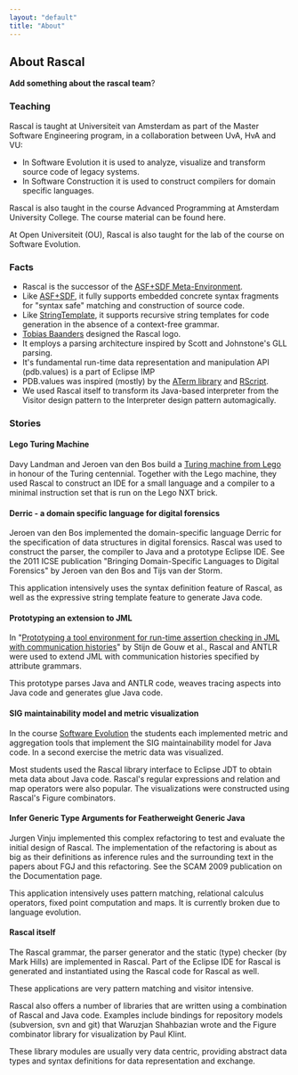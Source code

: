 ```yaml
---
layout: "default"
title: "About"
---
```

## About Rascal
__Add something about the rascal team__?

### Teaching
Rascal is taught at Universiteit van Amsterdam as part of the Master Software Engineering program, in a collaboration between UvA, HvA and VU:

 - In Software Evolution it is used to analyze, visualize and transform source code of legacy systems.
 - In Software Construction it is used to construct compilers for domain specific languages.

Rascal is also taught in the course Advanced Programming at Amsterdam University College. The course material can be found here.

At Open Universiteit (OU), Rascal is also taught for the lab of the course on Software Evolution.

### Facts
 - Rascal is the successor of the [ASF+SDF Meta-Environment](http://www.meta-environment.org/).
 - Like [ASF+SDF](http://www.asfsdf.org/), it fully supports embedded concrete syntax fragments for "syntax safe" matching and construction of source code.
 - Like [StringTemplate](http://www.stringtemplate.org/), it supports recursive string templates for code generation in the absence of a context-free grammar.
 - [Tobias Baanders](http://www.tobiasart.eu/) designed the Rascal logo.
 - It employs a parsing architecture inspired by Scott and Johnstone's GLL parsing.
 - It's fundamental run-time data representation and manipulation API (pdb.values) is a part of Eclipse IMP
 - PDB.values was inspired (mostly) by the [ATerm library](http://www.meta-environment.org/Meta-Environment/ATerms) and
   [RScript](http://www.meta-environment.org/Meta-Environment/RScript).
 - We used Rascal itself to transform its Java-based interpreter from the Visitor design pattern to the Interpreter design pattern automagically.

### Stories

#### Lego Turing Machine

Davy Landman and Jeroen van den Bos build a [Turing machine from
Lego](http://www.legoturingmachine.org) in honour of the Turing centennial.
Together with the Lego machine, they used Rascal to construct an IDE for a small
language and a compiler to a minimal instruction set that is run on the Lego NXT
brick.

#### Derric - a domain specific language for digital forensics

Jeroen van den Bos implemented the domain-specific language Derric for the
specification of data structures in digital forensics. Rascal was used to
construct the parser, the compiler to Java and a prototype Eclipse IDE. See the
2011 ICSE publication "Bringing Domain-Specific Languages to Digital Forensics"
by Jeroen van den Bos and Tijs van der Storm.

This application intensively uses the syntax definition feature of Rascal, as
well as the expressive string template feature to generate Java code.

#### Prototyping an extension to JML

In "[Prototyping a tool environment for run-time assertion checking in JML with
communication
histories](http://portal.acm.org/citation.cfm?id=1924526&CFID=5791396&CFTOKEN=71599861)" by Stijn de Gouw et al., Rascal and ANTLR were used to extend JML with communication histories specified by attribute grammars.

This prototype parses Java and ANTLR code, weaves tracing aspects into Java code and generates glue Java code.

#### SIG maintainability model and metric visualization

In the course [Software Evolution](http://www.rascal-mpl.org/Rascal/Teaching) the students each implemented metric and aggregation tools that implement the SIG maintainability model for Java code. In a second exercise the metric data was visualized.

Most students used the Rascal library interface to Eclipse JDT to obtain meta data about Java code. Rascal's regular expressions and relation and map operators were also popular. The visualizations were constructed using Rascal's Figure combinators.

#### Infer Generic Type Arguments for Featherweight Generic Java

Jurgen Vinju implemented this complex refactoring to test and evaluate the initial design of Rascal. The implementation of the refactoring is about as big as their definitions as inference rules and the surrounding text in the papers about FGJ and this refactoring. See the SCAM 2009 publication on the Documentation page.

This application intensively uses pattern matching, relational calculus operators, fixed point computation and maps. It is currently broken due to language evolution.

#### Rascal itself

The Rascal grammar, the parser generator and the static (type) checker (by Mark Hills) are implemented in Rascal. Part of the Eclipse IDE for Rascal is generated and instantiated using the Rascal code for Rascal as well.

These applications are very pattern matching and visitor intensive.

Rascal also offers a number of libraries that are written using a combination of Rascal and Java code. Examples include bindings for repository models (subversion, svn and git) that Waruzjan Shahbazian wrote and the Figure combinator library for visualization by Paul Klint.

These library modules are usually very data centric, providing abstract data types and syntax definitions for data representation and exchange.

